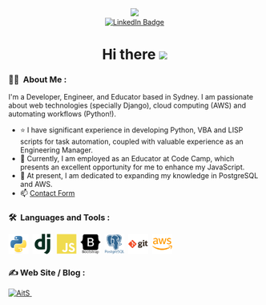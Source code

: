 <!--
Inspiration from these sources:
https://www.sitepoint.com/github-profile-readme/
https://zzetao.github.io/awesome-github-profile/
https://github.com/aemmadi
https://www.linkedin.com/in/jorpilo/
-->
<div id="header" align="center">
  <img src="https://media.giphy.com/media/aEwLTJvYxwo1L09oyP/giphy.gif" width="100"/>
</div>
<div id="badges" align="center">
  <a href="https://www.linkedin.com/in/mponcio/">
    <img src="https://img.shields.io/badge/LinkedIn-blue?style=for-the-badge&logo=linkedin&logoColor=white" alt="LinkedIn Badge"/>
  </a>
</div>
<h1 align="center">
  Hi there
  <img src="https://media.giphy.com/media/hvRJCLFzcasrR4ia7z/giphy.gif" width="30px"/>
</h1>

### 👨‍💻 &nbsp;About Me :

I'm a Developer, Engineer, and Educator based in Sydney. I am passionate about web technologies (specially Django), cloud computing (AWS) and automating workflows (Python!).

- ⭐ I have significant experience in developing Python, VBA and LISP scripts for task automation, coupled with valuable experience as an Engineering Manager.
- 🔭 Currently, I am employed as an Educator at Code Camp, which presents an excellent opportunity for me to enhance my JavaScript.
- 🌱 At present, I am dedicated to expanding my knowledge in PostgreSQL and AWS.
- 📫 [Contact Form](https://docs.google.com/forms/d/e/1FAIpQLSfKKBZ2g0wU4gmcbx85TwXfBy7eLzgrO9WL0VW56NyqQB_AhA/viewform)

### 🛠 &nbsp;Languages and Tools :
<div>
  <img src="https://github.com/devicons/devicon/blob/master/icons/python/python-original.svg" title="Python" alt="Python" width="40" height="40"/>&nbsp;
  <img src="https://github.com/devicons/devicon/blob/master/icons/django/django-plain.svg" title="Python" alt="Python" width="40" height="40"/>&nbsp;
  <img src="https://raw.githubusercontent.com/devicons/devicon/1119b9f84c0290e0f0b38982099a2bd027a48bf1/icons/javascript/javascript-plain.svg" title="JavaScript"  alt="JavaScript" width="40" height="40"/>&nbsp;
  <img src="https://raw.githubusercontent.com/devicons/devicon/1119b9f84c0290e0f0b38982099a2bd027a48bf1/icons/bootstrap/bootstrap-plain-wordmark.svg" title="Bootstrap" alt="Bootstrap" width="40" height="40"/>&nbsp;
  <img src="https://raw.githubusercontent.com/devicons/devicon/1119b9f84c0290e0f0b38982099a2bd027a48bf1/icons/postgresql/postgresql-plain-wordmark.svg" title="PostgreSQL"  alt="PostgreSQL" width="40" height="40"/>&nbsp;
  <img src="https://github.com/devicons/devicon/blob/master/icons/git/git-original-wordmark.svg" title="Git" **alt="Git" width="40" height="40"/>&nbsp;
<img src="https://github.com/devicons/devicon/blob/master/icons/amazonwebservices/amazonwebservices-plain-wordmark.svg" title="AWS" alt="AWS" width="40" height="40"/>&nbsp;

</div>

### ✍️ Web Site / Blog :

<a href="https://www.aloneinthesea.com">
<img src="https://lh6.googleusercontent.com/61UIvPeUxKqx35rq7_Yz1Fj-nf5yNNjsfvmBHnyyaZrkjQg9ykRUy3oF-K3HhpuiGiQ-d-icQkFO-7iSRhB1N1oOEywIOlaiUI6EE0Net-_axAVvWMLh_La7vz5dk-nO3g=w3780" title="AitS" alt="AitS" height="65"/>&nbsp;
</a>


<!--
extra badges:
  <img src="https://raw.githubusercontent.com/devicons/devicon/1119b9f84c0290e0f0b38982099a2bd027a48bf1/icons/bitbucket/bitbucket-original-wordmark.svg" title="bitbucket" **alt="bitbucket" width="40" height="40"/>

for more:
https://github.com/devicons/devicon/tree/master/icons
-->
